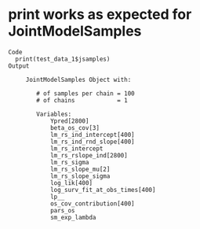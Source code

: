 # print works as expected for JointModelSamples

    Code
      print(test_data_1$jsamples)
    Output
      
         JointModelSamples Object with:
        
            # of samples per chain = 100
            # of chains            = 1
        
            Variables:
                Ypred[2800]
                beta_os_cov[3]
                lm_rs_ind_intercept[400]
                lm_rs_ind_rnd_slope[400]
                lm_rs_intercept
                lm_rs_rslope_ind[2800]
                lm_rs_sigma
                lm_rs_slope_mu[2]
                lm_rs_slope_sigma
                log_lik[400]
                log_surv_fit_at_obs_times[400]
                lp__
                os_cov_contribution[400]
                pars_os
                sm_exp_lambda 
      

